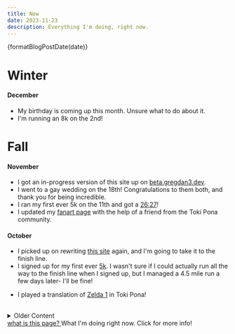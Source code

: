 ```yaml
---
title: Now
date: 2023-11-23
description: Everything I'm doing, right now.
---
```


<script lang="ts">
	import { formatBlogPostDate } from '$lib/utils';
	import { Tooltip } from 'flowbite-svelte';
</script>

<!-- DO NOT CHANGE -->
<div class="absolute top-16 right-16 text-xs">
  {formatBlogPostDate(date)}
</div>

# Winter

#### December

- My birthday is coming up this month. Unsure what to do about it.
- I'm running an 8k on the 2nd!

# Fall

#### November

- I got an in-progress version of this site up on [beta.gregdan3.dev](https://beta.gregdan3.dev).
- I went to a gay wedding on the 18th! Congratulations to them both, and thank you for being incredible.
- I ran my first ever 5k on the 11th and got a [26:27](https://runsignup.com/Race/Results/153664/IndividualResult/gLZG?resultSetId=420758#U80855384)!
- I updated my [fanart page](https://mun.la/fanart) with the help of a friend from the Toki Pona community.

#### October

<!-- - I went and saw [Rocky Horror Picture Show](https://en.wikipedia.org/wiki/The_Rocky_Horror_Picture_Show) with some friends- I went as [Eddie](https://rockyhorror.fandom.com/wiki/Eddie) -->

- I picked up on rewriting [this site](https://gregdan3.dev) again, and I'm going to take it to the finish line.
- I signed up for my first ever [5k](https://en.wikipedia.org/wiki/5K_run). I wasn't sure if I could actually run all the way to the finish line when I signed up, but I managed a 4.5 mile run a few days later- I'll be fine!
<!-- - I got a CT Scan! Long story, but I'm okay. It's weird to see the inside of your own body, especially your skull and brain. -->
- I played a translation of [Zelda 1](https://youtu.be/SkiiabwexcA) in Toki Pona!

<br />

<div class="relative">

<details>
<summary>Older Content</summary>

I keep track of the most recent three months at a time, and everything older is stashed in here.

#### September

- I got my [ilo pi toki pona taso](https://github.com/gregdan3/ilo-pi-toki-pona-taso), "Only-Toki-Pona tool", ready for everyone to use! I immediately regretted some of my database design choices, but hey, you can't win them all.
- I started doing yoga. It's been as big a change in my well-being as the gym and physical therapy were before it- I can move and feel comfortable in my body far more than before, with 45 minute sessions twice a week.

# Summer

#### August

- My brother and I have been messing with [Ham Radio](https://en.wikipedia.org/wiki/Ham_Radio) a lot, so we went to [Huntsville Hamfest](https://hamfest.org/) and got some gear! I got a [Xiegu X6100](https://www.radioddity.com/products/xiegu-x6100) and a [Comet HFJ-350M](https://www.dxengineering.com/parts/cma-hfj-350m). A friend was also kind enough to sell us her [Icom IC-718](https://www.dxengineering.com/parts/ico-ic-718) for cheap. We tried [making our own antennas](https://youtu.be/oR1UXAZTucU) too- it's surprising how easy that is.
- I bought a new car! A [2023 Hyundai Elantra](). Took me long enough; I'd been driving a piece of junk for ages.
- I delivered my... Presentation? Gag? for [suno pi toki pona](https://suno.pona.la/2023/). See it [here](https://youtu.be/_awfcwuJhpk) and [here](https://youtu.be/AgkDx8dIAio)!

#### July

- I got myself a Thinkpad x280 to serve as a distraction-reducing writing laptop. Highly recommended! It's like, $100 on eBay.
- I started going to the gym at my university a few times a week, which has had an enormous impact on my day to day well-being and strength. I can't recommend it enough.

#### June

- I started going to physical therapy, primarily for my neck. It's taught me a lot about how complex and inter-linked the systems of the body are, how sensitive they are, and how difficult they are to change.
- I traveled to DC to attend a meetup of Toki Pona speakers in North America. It was one of the highlights of my entire year- and about the only place I could speak Toki Pona and nothing else for a full day.

# Spring

#### May

- I traveled to Pittsburgh to officiate the wedding of two new friends, who I met because of Toki Pona and [VRChat](https://vrchat.com)! I'm probably the only person in the world with both the skill in Toki Pona and the energy-of-personality to fill this role, and I'm so glad I could for them.

#### April

- I bought some AR Glasses, the [Nreal Airs](https://www.nreal.ai/) to be exact. They're a painfully incomplete product, barely in beta despite the marketing.

#### March

- I traveled to Houston to attend the wedding of two old friends from college. Congratulations to them both!

# Winter

#### February

#### January

<!-- DO NOT CHANGE -->
</details>
  <div class="text-xs absolute top-2 right-2">
    <a href="https://nownownow.com/about">
      what is this page?
    </a>
    <Tooltip type="auto" placement="top" class="absolute">
      What I'm doing right now. Click for more info!
    </Tooltip>
  </div>
</div>
